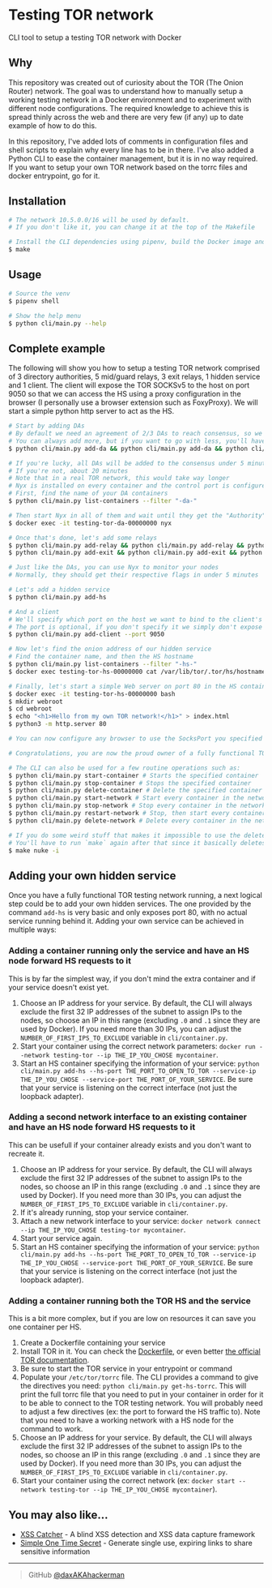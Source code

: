 # Testing TOR network
CLI tool to setup a testing TOR network with Docker

## Why

This repository was created out of curiosity about the TOR (The Onion Router) network. The goal was to understand how to manually setup a working testing network in a Docker environment and to experiment with different node configurations. The required knowledge to achieve this is spread thinly across the web and there are very few (if any) up to date example of how to do this. 

In this repository, I've added lots of comments in configuration files and shell scripts to explain why every line has to be in there. I've also added a Python CLI to ease the container management, but it is in no way required. If you want to setup your own TOR network based on the torrc files and docker entrypoint, go for it. 

## Installation

```bash
# The network 10.5.0.0/16 will be used by default. 
# If you don't like it, you can change it at the top of the Makefile

# Install the CLI dependencies using pipenv, build the Docker image and create the Docker volume and network
$ make
```

## Usage

```bash
# Source the venv
$ pipenv shell

# Show the help menu
$ python cli/main.py --help
```

## Complete example

The following will show you how to setup a testing TOR network comprised of 3 directory authorities, 5 mid/guard relays, 3 exit relays, 1 hidden service and 1 client. The client will expose the TOR SOCKSv5 to the host on port 9050 so that we can access the HS using a proxy configuration in the browser (I personally use a browser extension such as FoxyProxy). We will start a simple python http server to act as the HS. 

```bash
# Start by adding DAs
# By default we need an agreement of 2/3 DAs to reach consensus, so we'll create 3 DAs
# You can always add more, but if you want to go with less, you'll have to adjust the docker/torrc.da file using the AuthDirNumSRVAgreements directive
$ python cli/main.py add-da && python cli/main.py add-da && python cli/main.py add-da

# If you're lucky, all DAs will be added to the consensus under 5 minutes
# If you're not, about 20 minutes
# Note that in a real TOR network, this would take way longer
# Nyx is installed on every container and the control port is configured, so we can use it to monitor the progress
# First, find the name of your DA containers
$ python cli/main.py list-containers --filter "-da-"

# Then start Nyx in all of them and wait until they get the "Authority" flag
$ docker exec -it testing-tor-da-00000000 nyx

# Once that's done, let's add some relays
$ python cli/main.py add-relay && python cli/main.py add-relay && python cli/main.py add-relay && python cli/main.py add-relay && python cli/main.py add-relay
$ python cli/main.py add-exit && python cli/main.py add-exit && python cli/main.py add-exit

# Just like the DAs, you can use Nyx to monitor your nodes
# Normally, they should get their respective flags in under 5 minutes

# Let's add a hidden service
$ python cli/main.py add-hs

# And a client
# We'll specify which port on the host we want to bind to the client's SocksPort (9050)
# The port is optional, if you don't specify it we simply don't expose the port to the host
$ python cli/main.py add-client --port 9050

# Now let's find the onion address of our hidden service
# Find the container name, and then the HS hostname
$ python cli/main.py list-containers --filter "-hs-"
$ docker exec testing-tor-hs-00000000 cat /var/lib/tor/.tor/hs/hostname

# Finally, let's start a simple Web server on port 80 in the HS container
$ docker exec -it testing-tor-hs-00000000 bash
$ mkdir webroot
$ cd webroot
$ echo "<h1>Hello from my own TOR network!</h1>" > index.html
$ python3 -m http.server 80

# You can now configure any browser to use the SocksPort you specified when creating the client and you should be able to reach your python http server using the onion hostname from the HS container. 

# Congratulations, you are now the proud owner of a fully functional TOR testing network! 

# The CLI can also be used for a few routine operations such as:
$ python cli/main.py start-container # Starts the specified container
$ python cli/main.py stop-container # Stops the specified container
$ python cli/main.py delete-container # Delete the specified container
$ python cli/main.py start-network # Start every container in the network
$ python cli/main.py stop-network # Stop every container in the network
$ python cli/main.py restart-network # Stop, then start every container in the network
$ python cli/main.py delete-network # Delete every container in the network

# If you do some weird stuff that makes it impossible to use the delete-network command successfully, you can use the following command, which should do the trick
# You'll have to run `make` again after that since it basically deletes everything
$ make nuke -i
```

## Adding your own hidden service

Once you have a fully functional TOR testing network running, a next logical step could be to add your own hidden services. The one provided by the command `add-hs` is very basic and only exposes port 80, with no actual service running behind it. Adding your own service can be achieved in multiple ways:

### Adding a container running only the service and have an HS node forward HS requests to it

This is by far the simplest way, if you don't mind the extra container and if your service doesn't exist yet. 

1. Choose an IP address for your service. By default, the CLI will always exclude the first 32 IP addresses of the subnet to assign IPs to the nodes, so choose an IP in this range (excluding `.0` and `.1` since they are used by Docker). If you need more than 30 IPs, you can adjust the `NUMBER_OF_FIRST_IPS_TO_EXCLUDE` variable in `cli/container.py`. 
2. Start your container using the correct network parameters: `docker run --network testing-tor --ip THE_IP_YOU_CHOSE mycontainer`.
3. Start an HS container specifying the information of your service: `python cli/main.py add-hs --hs-port THE_PORT_TO_OPEN_TO_TOR --service-ip THE_IP_YOU_CHOSE --service-port THE_PORT_OF_YOUR_SERVICE`. Be sure that your service is listening on the correct interface (not just the loopback adapter). 

### Adding a second network interface to an existing container and have an HS node forward HS requests to it

This can be usefull if your container already exists and you don't want to recreate it. 

1. Choose an IP address for your service. By default, the CLI will always exclude the first 32 IP addresses of the subnet to assign IPs to the nodes, so choose an IP in this range (excluding `.0` and `.1` since they are used by Docker). If you need more than 30 IPs, you can adjust the `NUMBER_OF_FIRST_IPS_TO_EXCLUDE` variable in `cli/container.py`. 
2. If it's already running, stop your service container. 
3. Attach a new network interface to your service: `docker network connect --ip THE_IP_YOU_CHOSE testing-tor mycontainer`.
4. Start your service again.
5. Start an HS container specifying the information of your service: `python cli/main.py add-hs --hs-port THE_PORT_TO_OPEN_TO_TOR --service-ip THE_IP_YOU_CHOSE --service-port THE_PORT_OF_YOUR_SERVICE`. Be sure that your service is listening on the correct interface (not just the loopback adapter). 

### Adding a container running both the TOR HS and the service

This is a bit more complex, but if you are low on resources it can save you one container per HS. 

1. Create a Dockerfile containing your service
2. Install TOR in it. You can check the [Dockerfile](docker/Dockerfile), or even better [the official TOR documentation](https://community.torproject.org/onion-services/setup/install/).
3. Be sure to start the TOR service in your entrypoint or command
4. Populate your `/etc/tor/torrc` file. The CLI provides a command to give the directives you need: `python cli/main.py get-hs-torrc`. This will print the full torrc file that you need to put in your container in order for it to be able to connect to the TOR testing network. You will probably need to adjust a few directives (ex: the port to forward the HS traffic to). Note that you need to have a working network with a HS node for the command to work. 
5. Choose an IP address for your service. By default, the CLI will always exclude the first 32 IP addresses of the subnet to assign IPs to the nodes, so choose an IP in this range (excluding `.0` and `.1` since they are used by Docker). If you need more than 30 IPs, you can adjust the `NUMBER_OF_FIRST_IPS_TO_EXCLUDE` variable in `cli/container.py`. 
6. Start your container using the correct network (ex: `docker start --network testing-tor --ip THE_IP_YOU_CHOSE mycontainer`).

## You may also like...

- [XSS Catcher](https://github.com/daxAKAhackerman/XSS-Catcher) - A blind XSS detection and XSS data capture framework
- [Simple One Time Secret](https://github.com/daxAKAhackerman/simple-one-time-secret) - Generate single use, expiring links to share sensitive information

---

> GitHub [@daxAKAhackerman](https://github.com/daxAKAhackerman/)
